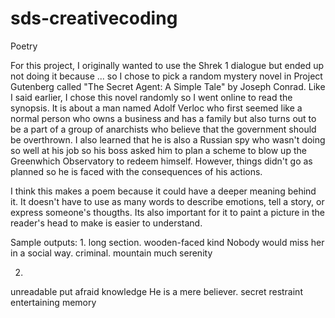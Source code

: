 # sds-creativecoding
Poetry

For this project, I originally wanted to use the Shrek 1 dialogue but ended up not doing it because ... so I chose to pick a random mystery novel in Project Gutenberg called "The Secret Agent: A Simple Tale" by Joseph Conrad. Like I said earlier, I chose this novel randomly so I went online to read the synopsis. It is about a man named Adolf Verloc who first seemed like a normal person who owns a business and has a family but also turns out to be a part of a group of anarchists who believe that the government should be overthrown. I also learned that he is also a Russian spy who wasn't doing so well at his job so his boss asked him to plan a scheme to blow up the Greenwhich Observatory to redeem himself. However, things didn't go as planned so he is faced with the consequences of his actions. 

I think this makes a poem because it could have a deeper meaning behind it. It doesn't have to use as many words to describe emotions, tell a story, or express someone's thougths. Its also important for it to paint a picture in the reader's head to make is easier to understand. 

Sample outputs:
1.
long section.
wooden-faced kind
Nobody would miss her
in a social way.
criminal. mountain
much serenity

2.
unreadable put
afraid knowledge
He is a mere believer.
secret restraint
entertaining memory
